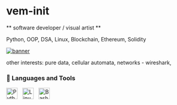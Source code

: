 # vem-init

** software developer / visual artist **

Python, OOP, DSA, Linux, Blockchain, Ethereum, Solidity


<p align="left">
      <a href="https://cargocollective.com/vicentemacellari">
         <img alt="banner" title="art-site" src="https://payload.cargocollective.com/1/11/369730/10061305/casa-en-llamas---aguafuerte-2016_o.jpg"/></a>
</p>

other interests:
pure data, cellular automata, networks - wireshark, 


### 🧰 Languages and Tools
<img align="left" alt="Python" width="30px" style="padding-right:10px;" src="https://cdn.jsdelivr.net/gh/devicons/devicon/icons/python/python-plain.svg" />
<img align="left" alt="Linux" width="30px" style="padding-right:10px;" src="https://cdn.jsdelivr.net/gh/devicons/devicon/icons/linux/linux-original.svg" />
<img align="left" alt="Bash" width="30px" style="padding-right:10px;" src="https://cdn.jsdelivr.net/gh/devicons/devicon/icons/bash/bash-original.svg" />
<br />
